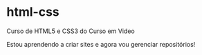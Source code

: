 # html-css
 Curso de HTML5 e CSS3 do Curso em Video

 Estou aprendendo a criar sites e agora vou gerenciar repositórios!
